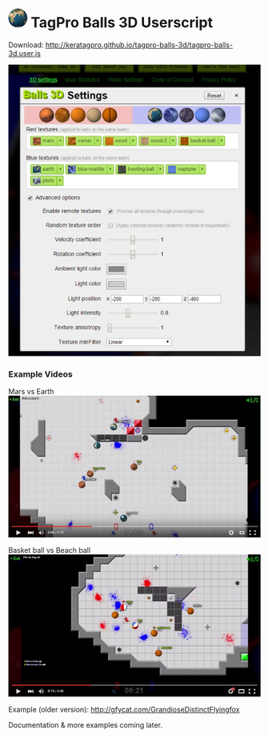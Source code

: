 # ![demo](example/ball.gif) TagPro Balls 3D Userscript

Download: http://keratagpro.github.io/tagpro-balls-3d/tagpro-balls-3d.user.js

![demo](example/options.jpg)

### Example Videos

Mars vs Earth
[![demo](example/screenshot.jpg)](https://youtu.be/qz5qbVOoMjM)

Basket ball vs Beach ball
[![demo](example/screenshot2.jpg)](https://youtu.be/RZZtSZZUixg)

Example (older version): http://gfycat.com/GrandioseDistinctFlyingfox

Documentation & more examples coming later.
